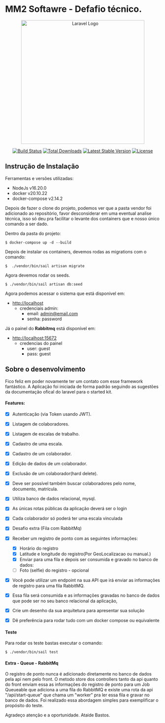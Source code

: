 # MM2 Softawre - Defafio técnico.

<p align="center"><a href="https://laravel.com" target="_blank"><img src="https://raw.githubusercontent.com/laravel/art/master/logo-lockup/5%20SVG/2%20CMYK/1%20Full%20Color/laravel-logolockup-cmyk-red.svg" width="400" alt="Laravel Logo"></a></p>

<p align="center">
<a href="https://github.com/laravel/framework/actions"><img src="https://github.com/laravel/framework/workflows/tests/badge.svg" alt="Build Status"></a>
<a href="https://packagist.org/packages/laravel/framework"><img src="https://img.shields.io/packagist/dt/laravel/framework" alt="Total Downloads"></a>
<a href="https://packagist.org/packages/laravel/framework"><img src="https://img.shields.io/packagist/v/laravel/framework" alt="Latest Stable Version"></a>
<a href="https://packagist.org/packages/laravel/framework"><img src="https://img.shields.io/packagist/l/laravel/framework" alt="License"></a>
</p>


## Instrução de Instalação
Ferramentas e versões utilizadas:
- NodeJs v16.20.0
- docker v20.10.22
- docker-compose v2.14.2

Depois de fazer o clone do projeto, podemos ver que a pasta vendor foi adicionado ao repositório, favor desconsiderar em uma eventual analise técnica, isso só deu pra facilitar o levante dos containers que e nosso único comando a ser dado.

Dentro da pasta do projeto:
```
$ docker-compose up -d --build
```

Depois de instalar os containers, devemos rodas as migrations com o comando: 
```
$  ./vendor/bin/sail artisan migrate 
```

Agora devemos rodar os seeds.

```
$ ./vendor/bin/sail artisan db:seed  
```

Agora podemos acessar o sistema que está disponivel em:

- [http://localhost](http://localhost)
  - credenciais admin:
    - email: admin@email.com
    - senha: password


Já o painel do **Rabbitmq** está disponível em:

- [http://localhost:15672](http://localhost:15672)
  - credencias do painel
    - user: guest
    - pass: guest






## Sobre o desenvolvimento

Fico feliz em poder novamente ter um contato com esse framework fantástico. A Aplicação foi iniciada de forma padrão seguindo as sugestões da documentação ofical do laravel para o started kit.

#### Features:

- [x] Autenticação (via Token usando JWT).
- [x] Listagem de colaboradores.
- [x] Listagem de escalas de trabalho.
- [x] Cadastro de uma escala.
- [x] Cadastro de um colaborador.
- [x] Edição de dados de um colaborador.
- [x] Exclusão de um colaborador(hard delete).
- [x] Deve ser possível também buscar colaboradores pelo nome, documento, matrícula.
- [x] Utiliza banco de dados relacional, mysql.
- [x] As únicas rotas públicas da aplicação deverá ser o login
- [x] Cada colaborador só poderá ter uma escala vinculada
- [x] Desafio extra (Fila com RabbitMq)
- [x] Receber um registro de ponto com as seguintes informações:
  - [x] Horário do registro
  - [x] Latitude e longitude do registro(Por GeoLocalizacao ou manual.)
  - [x] Enviar para uma fila e depois ser consumida e gravado no banco de dados:
  - [ ] Foto (selfie) do registro - opcional
- [x] Você pode utilizar um endpoint na sua API que irá enviar as informações de registro
para uma fila RabbitMQ.
- [x] Essa fila será consumida e as informações gravadas no banco de dados que pode ser
no seu banco relacional da aplicação,
- [x] Crie um desenho da sua arquitetura para apresentar sua solução
- [x] Dê preferência para rodar tudo com um docker compose ou equivalente


#### Teste

Para rodar os teste bastas executar o comando:

```
$ ./vendor/bin/sail test 
```


#### Extra - Queue - RabbitMq

O registro de ponto nunca é adicionado diretamente no banco de dados pela api nem pelo front. O metodo store dos controllers tanto da api quanto do front enviam essa as informações do registro de ponto para um Job Queueable que adiciona a uma fila do RabbitMQ e existe uma rota da api "/api/start-queue" que chama um "worker" pra ler essa fila e gravar no banco de dados. Foi realizado essa abordagem simples para exemplificar o propósito do teste.


Agradeço atenção e a oportunidade.
Ataide Bastos.


